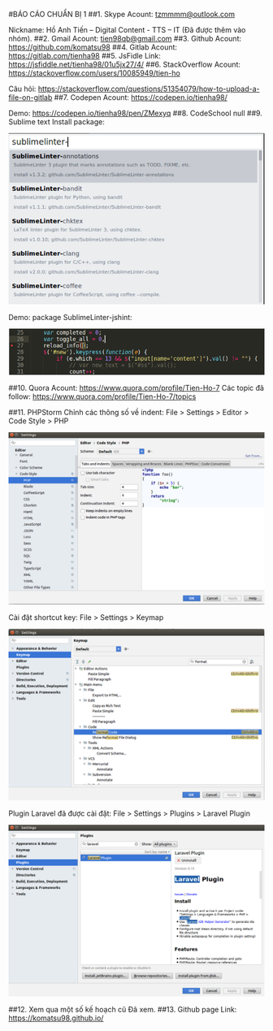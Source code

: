 #BÁO CÁO CHUẨN BỊ 1
##1. Skype
Acount: tzmmmm@outlook.com

Nickname: Hồ Anh Tiến – Digital Content -  TTS – IT
(Đã được thêm vào nhóm).
##2. Gmail
Acount: tien98qb@gmail.com
##3. Github
Acount: https://github.com/komatsu98
##4. Gitlab
Acount: https://gitlab.com/tienha98
##5. JsFidle
Link: https://jsfiddle.net/tienha98/01u5jx27/4/
##6. StackOverflow
Acount: https://stackoverflow.com/users/10085949/tien-ho

Câu hỏi: https://stackoverflow.com/questions/51354079/how-to-upload-a-file-on-gitlab
##7. Codepen
Acount: https://codepen.io/tienha98/

Demo: https://codepen.io/tienha98/pen/ZMexyq
##8. CodeSchool
null
##9. Sublime text
Install package:

![Install package](imgs/9-1.png)

Demo: package SublimeLinter-jshint:

![Demo SublimeLinter-jshint](imgs/9-2.png)

##10.  Quora
Acount: https://www.quora.com/profile/Tien-Ho-7
Các topic đã follow: https://www.quora.com/profile/Tien-Ho-7/topics

##11.  PHPStorm
Chỉnh các thông số về indent: 
File > Settings > Editor > Code Style > PHP

![](imgs/11-1.png)

Cài đặt shortcut key:
File > Settings > Keymap

![](imgs/11-2.png)

Plugin Laravel đã được cài đặt:
File > Settings > Plugins > Laravel Plugin

![](imgs/11-3.png)


##12.  Xem qua một số kế hoạch cũ
Đã xem.
##13.  Github page
Link: https://komatsu98.github.io/
